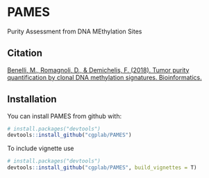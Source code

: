 
<!-- README.md is generated from README.Rmd. Please edit that file -->
PAMES
=====

Purity Assessment from DNA MEthylation Sites

Citation
--------

[Benelli, M., Romagnoli, D., & Demichelis, F. (2018). Tumor purity quantification by clonal DNA methylation signatures. Bioinformatics.](https://academic.oup.com/bioinformatics/advance-article-abstract/doi/10.1093/bioinformatics/bty011/4792963?redirectedFrom=fulltext)

Installation
------------

You can install PAMES from github with:

``` r
# install.packages("devtools")
devtools::install_github("cgplab/PAMES")
```

To include vignette use

``` r
# install.packages("devtools")
devtools::install_github("cgplab/PAMES", build_vignettes = T)
```
